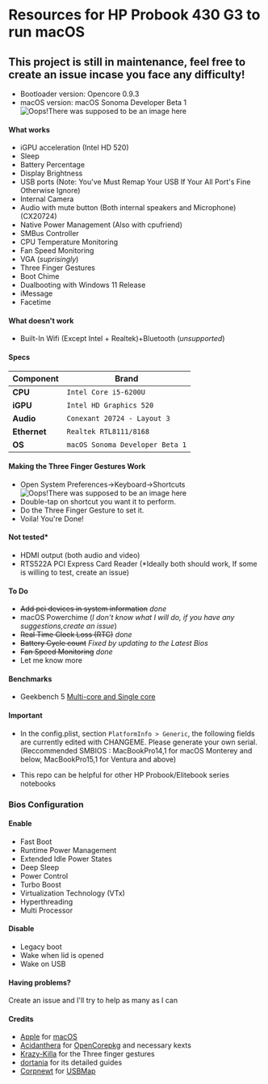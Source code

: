 Resources for HP Probook 430 G3 to run macOS
============================================

 ## This project is still in maintenance, feel free to create an issue incase you face any difficulty!

- Bootloader version: Opencore 0.9.3
- macOS version: macOS Sonoma Developer Beta 1
![Oops!There was supposed to be an image here](https://i.imgur.com/rpNvDF9.png)



#### What works
- iGPU acceleration (Intel HD 520)
- Sleep
- Battery Percentage
- Display Brightness
- USB ports (Note: You've Must Remap Your USB If Your All Port's Fine Otherwise Ignore)
- Internal Camera
- Audio with mute button (Both internal speakers and Microphone) (CX20724)
- Native Power Management (Also with cpufriend)
- SMBus Controller
- CPU Temperature Monitoring
- Fan Speed Monitoring
- VGA (*suprisingly*)
- Three Finger Gestures
- Boot Chime
- Dualbooting with Windows 11 Release
- iMessage
- Facetime

#### What doesn't work
- Built-In Wifi (Except Intel + Realtek)+Bluetooth (*unsupported*)

#### Specs

| Component      | Brand                                                            |
|----------------|------------------------------------------------------------------|
| **CPU**        | `Intel Core i5-6200U `   
| **iGPU**       | `Intel HD Graphics 520 `                                         |
| **Audio**      | `Conexant 20724 - Layout 3`                                      |
| **Ethernet**   | `Realtek RTL8111/8168`                                           |
| **OS**         | `macOS Sonoma Developer Beta 1`

#### Making the Three Finger Gestures Work

- Open System Preferences->Keyboard->Shortcuts
![Oops!There was supposed to be an image here](https://i.imgur.com/pv0wnyy.png)
- Double-tap on shortcut you want it to perform.
- Do the Three Finger Gesture to set it.
- Voila! You're Done!

#### Not tested*
- HDMI output (both audio and video)
- RTS522A PCI Express Card Reader
(*Ideally both should work, If some is willing to test, create an issue)

#### To Do
- ~~Add pci devices in system information~~  *done*
- macOS Powerchime (*I don't know what I will do, if you have any suggestions,create an issue*)
- ~~Real Time Clock Loss (RTC)~~ *done*
- ~~Battery Cycle count~~ *Fixed by updating to the Latest Bios*
- ~~Fan Speed Monitoring~~ *done*
- Let me know more 

#### Benchmarks
- Geekbench 5 [Multi-core and Single core](https://browser.geekbench.com/v5/cpu/8013906)

#### Important
- In the config.plist, section `PlatformInfo > Generic`, the following fields are currently edited with CHANGEME. Please generate your own serial. (Reccommended SMBIOS : MacBookPro14,1 for macOS Monterey and below, MacBookPro15,1 for Ventura and above) 

- This repo can be helpful for other HP Probook/Elitebook series notebooks
 
### Bios Configuration


#### Enable

- Fast Boot
- Runtime Power Management
- Extended Idle Power States
- Deep Sleep
- Power Control
- Turbo Boost
- Virtualization Technology (VTx)
- Hyperthreading
- Multi Processor

 #### Disable
 
- Legacy boot
- Wake when lid is opened
- Wake on USB

#### Having problems?
Create an issue and I'll try to help as many as I can

#### Credits
- [Apple](https://apple.com) for [macOS](https://www.apple.com/macos/ventura/)
- [Acidanthera](https://github.com/Acidanthera) for [OpenCorepkg](https://github.com/acidanthera/OpenCorePkg) and necessary kexts
- [Krazy-Killa](https://github.com/Krazy-Killa) for the Three finger gestures
- [dortania](https://github.com/dortania) for its detailed guides
- [Corpnewt](https://github.com/CorpNewt) for [USBMap](https://github.com/corpnewt/USBMap)
